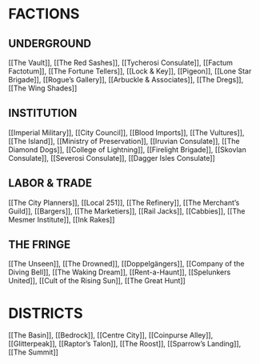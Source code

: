 ---
---

# FACTIONS

## UNDERGROUND
[[The Vault]],
[[The Red Sashes]],
[[Tycherosi Consulate]],
[[Factum Factotum]],
[[The Fortune Tellers]],
[[Lock & Key]],
[[Pigeon]],
[[Lone Star Brigade]],
[[Rogue’s Gallery]],
[[Arbuckle & Associates]],
[[The Dregs]],
[[The Wing Shades]]
## INSTITUTION
[[Imperial Military]], [[City Council]], [[Blood Imports]], [[The Vultures]], [[The Island]], [[Ministry of Preservation]], [[Iruvian Consulate]], [[The Diamond Dogs]], [[College of Lightning]], [[Firelight Brigade]], [[Skovlan Consulate]], [[Severosi Consulate]], [[Dagger Isles Consulate]] 
## LABOR & TRADE
[[The City Planners]], [[Local 251]], [[The Refinery]], [[The Merchant’s Guild]], [[Bargers]], [[The Marketiers]], [[Rail Jacks]], [[Cabbies]], [[The Mesmer Institute]], [[Ink Rakes]] 
## THE FRINGE
[[The Unseen]], [[The Drowned]], [[Doppelgängers]], [[Company of the Diving Bell]], [[The Waking Dream]], [[Rent-a-Haunt]], [[Spelunkers United]], [[Cult of the Rising Sun]], [[The Great Hunt]] 
# DISTRICTS
[[The Basin]], [[Bedrock]], [[Centre City]], [[Coinpurse Alley]], [[Glitterpeak]], [[Raptor’s Talon]], [[The Roost]], [[Sparrow’s Landing]], [[The Summit]]